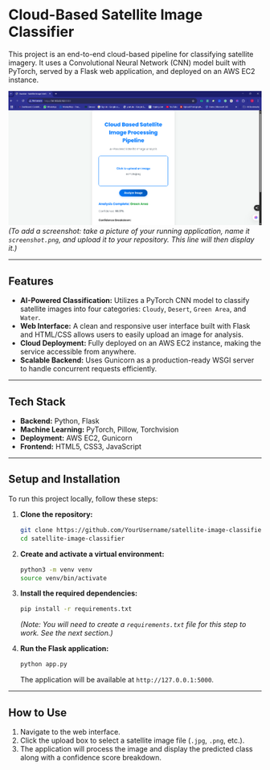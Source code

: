 # Cloud-Based Satellite Image Classifier

This project is an end-to-end cloud-based pipeline for classifying satellite imagery. It uses a Convolutional Neural Network (CNN) model built with PyTorch, served by a Flask web application, and deployed on an AWS EC2 instance.

![Screenshot of the Application](./screenshot.png)
*(To add a screenshot: take a picture of your running application, name it `screenshot.png`, and upload it to your repository. This line will then display it.)*

---

## Features

- **AI-Powered Classification:** Utilizes a PyTorch CNN model to classify satellite images into four categories: `Cloudy`, `Desert`, `Green Area`, and `Water`.
- **Web Interface:** A clean and responsive user interface built with Flask and HTML/CSS allows users to easily upload an image for analysis.
- **Cloud Deployment:** Fully deployed on an AWS EC2 instance, making the service accessible from anywhere.
- **Scalable Backend:** Uses Gunicorn as a production-ready WSGI server to handle concurrent requests efficiently.

---

## Tech Stack

- **Backend:** Python, Flask
- **Machine Learning:** PyTorch, Pillow, Torchvision
- **Deployment:** AWS EC2, Gunicorn
- **Frontend:** HTML5, CSS3, JavaScript

---

## Setup and Installation

To run this project locally, follow these steps:

1.  **Clone the repository:**
    ```bash
    git clone https://github.com/YourUsername/satellite-image-classifier.git
    cd satellite-image-classifier
    ```

2.  **Create and activate a virtual environment:**
    ```bash
    python3 -m venv venv
    source venv/bin/activate
    ```

3.  **Install the required dependencies:**
    ```bash
    pip install -r requirements.txt
    ```
    *(Note: You will need to create a `requirements.txt` file for this step to work. See the next section.)*

4.  **Run the Flask application:**
    ```bash
    python app.py
    ```
    The application will be available at `http://127.0.0.1:5000`.

---

## How to Use

1.  Navigate to the web interface.
2.  Click the upload box to select a satellite image file (`.jpg`, `.png`, etc.).
3.  The application will process the image and display the predicted class along with a confidence score breakdown.
